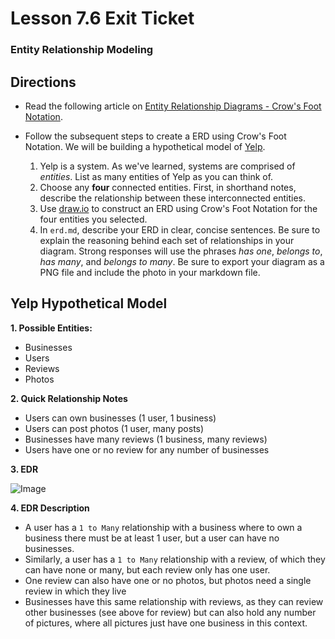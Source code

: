 # Lesson 7.6 Exit Ticket
### Entity Relationship Modeling

## Directions
* Read the following article on [Entity Relationship Diagrams - Crow's Foot Notation](http://www2.cs.uregina.ca/~bernatja/crowsfoot.html).

* Follow the subsequent steps to create a ERD using Crow's Foot Notation. We will be building a hypothetical model of [Yelp](https://yelp.com).
   1. Yelp is a system. As we've learned, systems are comprised of _entities_. List as many entities of Yelp as you can think of.
   2. Choose any **four** connected entities. First, in shorthand notes, describe the relationship between these interconnected entities.
   3. Use [draw.io](https://draw.io) to construct an ERD using Crow's Foot Notation for the four entities you selected.
   4. In `erd.md`, describe your ERD in clear, concise sentences. Be sure to explain the reasoning behind each set of relationships in your diagram. Strong responses will use the phrases _has one_, _belongs to_, _has many_, and _belongs to many_. Be sure to export your diagram as a PNG file and include the photo in your markdown file.

## Yelp Hypothetical Model

**1. Possible Entities:**
- Businesses
- Users
- Reviews
- Photos

**2. Quick Relationship Notes**
- Users can own businesses (1 user, 1 business)
- Users can post photos (1 user, many posts)
- Businesses have many reviews (1 business, many reviews)
- Users have one or no review for any number of businesses

**3. EDR**

![Image]('./ticket-7-edr.png', 'Diagram')

**4. EDR Description**
- A user has a `1 to Many` relationship with a business where to own a business there must be at least 1 user, but a user can have no businesses.
- Similarly, a user has a `1 to Many` relationship with a review, of which they can have none or many, but each review only has one user.
- One review can also have one or no photos, but photos need a single review in which they live
- Businesses have this same relationship with reviews, as they can review other businesses (see above for review) but can also hold any number of pictures, where all pictures just have one business in this context.
